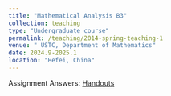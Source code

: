 ```yaml
---
title: "Mathematical Analysis B3"
collection: teaching
type: "Undergraduate course"
permalink: /teaching/2014-spring-teaching-1
venue: " USTC, Department of Mathematics"
date: 2024.9-2025.1
location: "Hefei, China"
---
```


Assignment Answers: [Handouts](./files/handouts.pdf)

